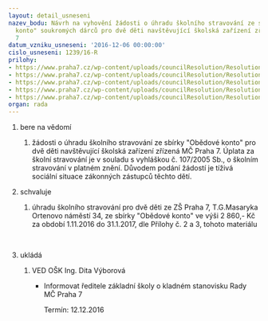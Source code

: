 ```yaml
---
layout: detail_usneseni
nazev_bodu: Návrh na vyhovění žádosti o úhradu školního stravování ze sbírky "Obědové
  konto" soukromých dárců pro dvě děti navštěvující školská zařízení zřízená MČ Praha
  7
datum_vzniku_usneseni: '2016-12-06 00:00:00'
cislo_usneseni: 1239/16-R
prilohy:
- https://www.praha7.cz/wp-content/uploads/councilResolution/Resolutions/28413/export/1Duvodovazprava~142570.doc
- https://www.praha7.cz/wp-content/uploads/councilResolution/Resolutions/28413/export/2ZadostZSTGMI~142569.pdf
- https://www.praha7.cz/wp-content/uploads/councilResolution/Resolutions/28413/export/3ZadostZSTGMII~142567.pdf
- https://www.praha7.cz/wp-content/uploads/councilResolution/Resolutions/28413/export/4RekapitulaceOK~142565.xlsx
- https://www.praha7.cz/wp-content/uploads/councilResolution/Resolutions/28413/export/export~297175.pdf
organ: rada
---
```

<ol class="urzList_view" id="urzList">
<li id="" class="urzClass1"><span name="1">bere na vědomí</span>
<ol class="urzOlClass">
<li id="" class="urzClass2" style="TEXT-ALIGN: left"><span><p>žádosti o úhradu školního stravování ze sbírky "Obědové konto"&nbsp;pro dvě děti navštěvující školská zařízení zřízená MČ Praha 7. Úplata za školní stravování je v souladu s vyhláškou č. 107/2005 Sb., o školním stravování v platném znění. Důvodem podání žádostí je tíživá sociální situace zákonných zástupců těchto dětí.</p></span></li></ol></li>
<li id="" class="urzClass1"><span name="24">schvaluje</span>
<ol class="urzOlClass">
<li id="" class="urzClass2" style="TEXT-ALIGN: left"><span><p>úhradu školního stravování&nbsp;pro dvě děti&nbsp;ze ZŠ Praha 7, T.G.Masaryka Ortenovo náměstí 34, ze sbírky "Obědové konto" ve výši 2 860,- Kč za období 1.11.2016 do 31.1.2017, dle Přílohy č. 2 a 3, tohoto materiálu</p><p>&nbsp;</p></span></li></ol></li><li class="urzClass1" id="urzUkoly"><span name="1">ukládá</span><ol class="urzOlClass"><li class="urzClass2"><span><p>VED OŠK Ing. Dita Výborová</p></span><ul class="urzUlClass"><li class="urzClass3"><span><p>Informovat ředitele základní školy o kladném stanovisku Rady MČ Praha 7</p></span><span class="urzUkolTermin">  Termín:&nbsp;12.12.2016</span></li></ul></li></ol></li>
</ol>